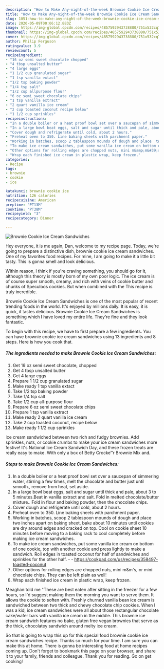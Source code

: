```yaml
---
description: "How to Make Any-night-of-the-week Brownie Cookie Ice Cream Sandwiches"
title: "How to Make Any-night-of-the-week Brownie Cookie Ice Cream Sandwiches"
slug: 1051-how-to-make-any-night-of-the-week-brownie-cookie-ice-cream-sandwiches
date: 2020-05-09T00:06:12.883Z
image: https://img-global.cpcdn.com/recipes/4857592943738880/751x532cq70/brownie-cookie-ice-cream-sandwiches-recipe-main-photo.jpg
thumbnail: https://img-global.cpcdn.com/recipes/4857592943738880/751x532cq70/brownie-cookie-ice-cream-sandwiches-recipe-main-photo.jpg
cover: https://img-global.cpcdn.com/recipes/4857592943738880/751x532cq70/brownie-cookie-ice-cream-sandwiches-recipe-main-photo.jpg
author: Philip Ferguson
ratingvalue: 3.9
reviewcount: 5
recipeingredient:
- "16 oz semi sweet chocolate chopped"
- "4 tbsp unsalted butter"
- "4 large eggs"
- "1 1/2 cup granulated sugar"
- "1 tsp vanilla extact"
- "1/2 tsp baking powder"
- "1/4 tsp salt"
- "1/2 cup allpurpose flour"
- "6 oz semi sweet chocolate chips"
- "1 tsp vanilla extract"
- "2 quart vanilla ice cream"
- "2 cup toasted coconut recipe below"
- "1 1/2 cup sprinkles"
recipeinstructions:
- "In a double boiler or a heat proof bowl set over a saucepan of simmering water, stirring a few times, melt the chocolate and butter just until smooth.,  remove from heat, set aside."
- "In a large bowl beat eggs, salt and sugar until thick and pale, about 3 to 5 minutes.Beat in vanilla extract and salt. Fold in melted chocolate/butter mixture.. Fold in flour and baking powder, then the chocolate chips."
- "Cover dough and refrigerate until cold, about 2 hours."
- "Preheat oven to 350. Line baking sheets with parchment paper."
- "Working in batches, scoop 2 tablespoon mounds of dough and place  two inches apart on baking sheet, bake about 10 minutes until cookies are dry around edges and cracked on top. Cool on cookie sheet 10 minutes before moving to a baking rack to cool completely before making ice cream sandwiches."
- "To make ice cream sandwiches, put some vanilla ice cream on bottom of one cookie, top with another cookie and press lightly to make a sandwich. Roll edges in toasted coconut for half of sandwiches and sprinkles for the other half.  https://cookpad.com/us/recipes/358497-toasted-coconut"
- "Other options for rolling edges are chopped nuts, mini m&amp;m&#39;s,  or mini chocolate chips. They can be left plain as well!"
- "Wrap each finished ice cream in plastic wrap, keep frozen."
categories:
- Recipe
tags:
- brownie
- cookie
- ice

katakunci: brownie cookie ice 
nutrition: 126 calories
recipecuisine: American
preptime: "PT13M"
cooktime: "PT38M"
recipeyield: "3"
recipecategory: Dinner

---
```



![Brownie Cookie Ice Cream Sandwiches](https://img-global.cpcdn.com/recipes/4857592943738880/751x532cq70/brownie-cookie-ice-cream-sandwiches-recipe-main-photo.jpg)

Hey everyone, it is me again, Dan, welcome to my recipe page. Today, we're going to prepare a distinctive dish, brownie cookie ice cream sandwiches. One of my favorites food recipes. For mine, I am going to make it a little bit tasty. This is gonna smell and look delicious.

Within reason, I think if you&#39;re craving something, you should go for it, although this theory is mostly born of my own poor logic. The ice cream is of course super smooth, creamy, and rich with veins of cookie butter and chunks of Speculoos cookies. But when combined with the This recipe is truly incredible.

Brownie Cookie Ice Cream Sandwiches is one of the most popular of recent trending foods in the world. It's enjoyed by millions daily. It is easy, it is quick, it tastes delicious. Brownie Cookie Ice Cream Sandwiches is something which I have loved my entire life. They're fine and they look fantastic.


To begin with this recipe, we have to first prepare a few ingredients. You can have brownie cookie ice cream sandwiches using 13 ingredients and 8 steps. Here is how you cook that.

<!--inarticleads1-->

##### The ingredients needed to make Brownie Cookie Ice Cream Sandwiches:

1. Get 16 oz semi sweet chocolate, chopped
1. Get 4 tbsp unsalted butter
1. Get 4 large eggs
1. Prepare 1 1/2 cup granulated sugar
1. Make ready 1 tsp vanilla extact
1. Take 1/2 tsp baking powder
1. Take 1/4 tsp salt
1. Take 1/2 cup all-purpose flour
1. Prepare 6 oz semi sweet chocolate chips
1. Prepare 1 tsp vanilla extract
1. Make ready 2 quart vanilla ice cream
1. Take 2 cup toasted coconut, recipe below
1. Make ready 1 1/2 cup sprinkles


Ice cream sandwiched between two rich and fudgy brownies. Add sprinkles, nuts, or cookie crumbs to make your ice cream sandwiches more festive! It&#39;s National Ice Cream Sandwich Day, and these frozen treats are really easy to make. With only a box of Betty Crocke™r Brownie Mix and. 

<!--inarticleads2-->

##### Steps to make Brownie Cookie Ice Cream Sandwiches:

1. In a double boiler or a heat proof bowl set over a saucepan of simmering water, stirring a few times, melt the chocolate and butter just until smooth.,  remove from heat, set aside.
1. In a large bowl beat eggs, salt and sugar until thick and pale, about 3 to 5 minutes.Beat in vanilla extract and salt. Fold in melted chocolate/butter mixture.. Fold in flour and baking powder, then the chocolate chips.
1. Cover dough and refrigerate until cold, about 2 hours.
1. Preheat oven to 350. Line baking sheets with parchment paper.
1. Working in batches, scoop 2 tablespoon mounds of dough and place  two inches apart on baking sheet, bake about 10 minutes until cookies are dry around edges and cracked on top. Cool on cookie sheet 10 minutes before moving to a baking rack to cool completely before making ice cream sandwiches.
1. To make ice cream sandwiches, put some vanilla ice cream on bottom of one cookie, top with another cookie and press lightly to make a sandwich. Roll edges in toasted coconut for half of sandwiches and sprinkles for the other half. -  - https://cookpad.com/us/recipes/358497-toasted-coconut
1. Other options for rolling edges are chopped nuts, mini m&amp;m&#39;s,  or mini chocolate chips. They can be left plain as well!
1. Wrap each finished ice cream in plastic wrap, keep frozen.


Meaghan told me &#34;These are best eaten after sitting in the freezer for a few hours, so I&#39;d suggest making them the morning you want to serve them. It allows the cookie to soften with. Freshly churned vanilla bean ice cream is sandwiched between two thick and chewy chocolate chip cookies. When I was a kid, ice cream sandwiches were all about those rectangular chocolate cake/wafer bars with vanilla ice cream in the middle. This brownie ice cream sandwich features no bake, gluten free vegan brownies that serve as the thick, chocolatey sandwich around melty ice cream. 

So that is going to wrap this up for this special food brownie cookie ice cream sandwiches recipe. Thanks so much for your time. I am sure you can make this at home. There is gonna be interesting food at home recipes coming up. Don't forget to bookmark this page on your browser, and share it to your family, friends and colleague. Thank you for reading. Go on get cooking!
